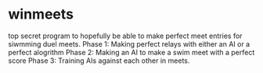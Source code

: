 # winmeets
top secret program to hopefully be able to make perfect meet entries for siwmming duel meets. 
Phase 1: Making perfect relays with either an AI or a perfect alogrithm
Phase 2: Making an AI to make a swim meet with a perfect score
Phase 3: Training AIs against each other in meets.